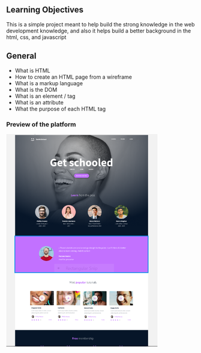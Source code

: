 ## Learning Objectives
This is a simple project meant to help build the strong knowledge in the web development knowledge, and also it helps build a better background in the html, css, and javascript


## General
- What is HTML
- How to create an HTML page from a wireframe
- What is a markup language
- What is the DOM
- What is an element / tag
- What is an attribute
- What the purpose of each HTML tag


### Preview of the platform 

<img src="./img/Preview.PNG" width="80%" height="auto">